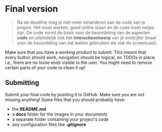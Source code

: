 # Final version

> Na de deadline mag je niet meer veranderen aan de code van je project. Het moet werken, goed online staan en de code moet netjes zijn. De code vormt de basis voor de beoordeling van de aspecten **code** en uiteindelijk ook het **interactieontwerp** van je eindcijfer (maar voor de beoordeling van dat laatste gebruiken we ook de screencast).


Make sure that you have a *working* product to submit. This means that every button should work, navigation should be logical, no TODOs in place; i.e., there are no loose ends visible to the user. You might need to remove certain parts of your code to clean it up!



## Submitting

Submit your final code by *push*ing it to GitHub. Make sure you are not missing anything! Some files that you should probably have:

- the **README.md**
- a **docs** folder for the images in your documents
- a separate folder containing your project's code
- any configuration files like **.gitignore**
